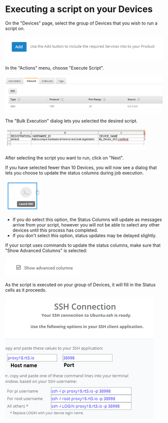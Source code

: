 # Executing a script on your Devices

On the "Devices" page, select the group of Devices that you wish to run a script on.

![](../../.gitbook/assets/image%20%28353%29.png)

In the "Actions" menu, choose "Execute Script".  

![](../../.gitbook/assets/image%20%28483%29.png)

The "Bulk Execution" dialog lets you selected the desired script.  

![](../../.gitbook/assets/image%20%28373%29.png)

After selecting the script you want to run, click on "Next".

If you have selected fewer than 10 Devices, you will now see a dialog that lets you choose to update the status columns during job execution.  

![](../../.gitbook/assets/image%20%28349%29.png)

* If you do select this option, the Status Columns will update as messages arrive from your script, however you will not be able to select any other devices until this process has completed.
* If you don't select this option, status updates may be delayed slightly.

If your script uses commands to update the status columns,  make sure that "Show Advanced Columns" is selected:

![](../../.gitbook/assets/image%20%284%29.png)

As the script is executed on your group of Devices, it will fill in the Status cells as it proceeds.

![](../../.gitbook/assets/image%20%28215%29.png)

